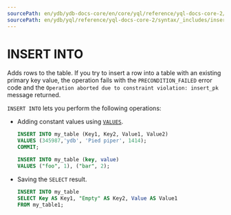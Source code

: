 ```yaml
---
sourcePath: en/ydb/ydb-docs-core/en/core/yql/reference/yql-docs-core-2/syntax/_includes/insert_into.md
sourcePath: en/ydb/yql/reference/yql-docs-core-2/syntax/_includes/insert_into.md
---
```

# INSERT INTO

Adds rows to the table. If you try to insert a row into a table with an existing primary key value, the operation fails with the `PRECONDITION_FAILED` error code and the `Operation aborted due to constraint violation: insert_pk` message returned.


`INSERT INTO` lets you perform the following operations:

* Adding constant values using [`VALUES`](../values.md).

  ```sql
  INSERT INTO my_table (Key1, Key2, Value1, Value2)
  VALUES (345987,'ydb', 'Pied piper', 1414);
  COMMIT;
  ```

  ```sql
  INSERT INTO my_table (key, value)
  VALUES ("foo", 1), ("bar", 2);
  ```

* Saving the `SELECT` result.

  ```sql
  INSERT INTO my_table
  SELECT Key AS Key1, "Empty" AS Key2, Value AS Value1
  FROM my_table1;
  ```

